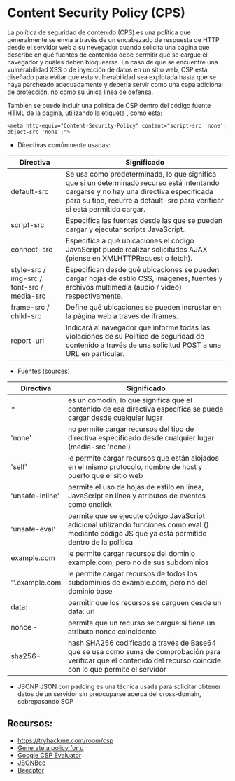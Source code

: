 # Content Security Policy (CPS)

La política de seguridad de contenido (CPS) es una política que generalmente se envía a través de un encabezado de respuesta de HTTP desde el servidor web a su nevegador cuando solicita una página que describe en qué fuentes de contenido debe permitir que se cargue el navegador y cuáles deben bloquearse. En caso de que se encuentre una vulnerabilidad XSS o de inyección de datos en un sitio web, CSP está diseñado para evitar que esta vulnerabilidad sea explotada hasta que se haya parcheado adecuadamente y debería servir como una capa adicional de protección, no como su única línea de defensa.

También se puede incluir una política de CSP dentro del código fuente HTML de la página, utilizando la etiqueta <meta>, como esta:
```
<meta http-equiv="Content-Security-Policy" content="script-src 'none'; object-src 'none';">
```

- Directivas comúnmente usadas:

| Directiva | Significado |
|---------|---------------------------------------------------------------------|
|default-src| Se usa como predeterminada, lo que significa que si un determinado recurso está intentando cargarse y no hay una directiva especificada para su tipo, recurre a default-src para verificar si está permitido cargar.
| script-src  | Especifica las fuentes desde las que se pueden cargar y ejecutar scripts JavaScript.
| connect-src | Especifica a qué ubicaciones el código JavaScript puede realizar solicitudes AJAX (piense en XMLHTTPRequest o fetch). 
|style-src / img-src / font-src / media-src | Especifican desde qué ubicaciones se pueden cargar hojas de estilo CSS, imágenes, fuentes y archivos multimedia (audio / video) respectivamente.
| frame-src / child-src | Define qué ubicaciones se pueden incrustar en la página web a través de iframes.
| report-uri | Indicará al navegador que informe todas las violaciones de su Política de seguridad de contenido a través de una solicitud POST a una URL en particular.

- Fuentes (sources)

| Directiva  | Significado |
|-----------------|-------------------------------|
| *               | es un comodín, lo que significa que el contenido de esa directiva específica se puede cargar desde cualquier lugar |
| 'none'          | no permite cargar recursos del tipo de directiva especificado desde cualquier lugar (media-src 'none') |
| 'self'          | le permite cargar recursos que están alojados en el mismo protocolo, nombre de host y puerto que el sitio web |
| 'unsafe-inline' | permite el uso de hojas de estilo en línea, JavaScript en línea y atributos de eventos como onclick |
| 'unsafe-eval'   | permite que se ejecute código JavaScript adicional utilizando funciones como eval () mediante código JS que ya está permitido dentro de la política |
| example.com     | le permite cargar recursos del dominio example.com, pero no de sus subdominios 
|  '*'*.example.com   |  le permite cargar recursos de todos los subdominios de example.com, pero no del dominio base |
| data:           | permitir que los recursos se carguen desde un data: url |
| nonce -         | permite que un recurso se cargue si tiene un atributo nonce coincidente
| sha256-         | hash SHA256 codificado a través de Base64 que se usa como suma de comprobación para verificar que el contenido del recurso coincide con lo que permite el servidor |


- JSONP
JSON con padding es una técnica usada para solicitar  obtener datos de un servidor sin preocuparse acerca del cross-domain, sobrepasando SOP



## Recursos:
- https://tryhackme.com/room/csp
- [Generate a policy for u](https://report-uri.com/home/generate)
- [Google CSP Evaluator](https://csp-evaluator.withgoogle.com/)
- [JSONBee](https://github.com/zigoo0/JSONBee)
- [Beecptor](https://beeceptor.com/)
